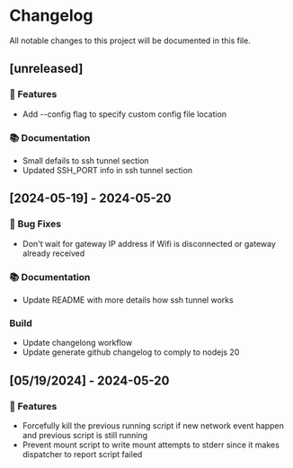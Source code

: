 # Changelog

All notable changes to this project will be documented in this file.

## [unreleased]

### 🚀 Features

- Add --config flag to specify custom config file location

### 📚 Documentation

- Small defails to ssh tunnel section
- Updated SSH_PORT info in ssh tunnel section

## [2024-05-19] - 2024-05-20

### 🐛 Bug Fixes

- Don't wait for gateway IP address if Wifi is disconnected or gateway already received

### 📚 Documentation

- Update README with more details how ssh tunnel works

### Build

- Update changelong workflow
- Update generate github changelog to comply to nodejs 20

## [05/19/2024] - 2024-05-20

### 🚀 Features

- Forcefully kill the previous running script if new network event happen and previous script is still running
- Prevent mount script to write mount attempts to stderr since it makes dispatcher to report script failed

<!-- generated by git-cliff -->

